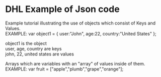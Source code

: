 # DHL Example of Json code
Example tutorial illustrating the use of objects which consist of Keys and Values.
<br>
EXAMPLE: var object1 = { user:"John", age:22, country:"United States" };

object1 is the object<br>
user, age, country are keys<br>
john, 22, united states are values<br>

Arrays which are variables with an "array" of values inside of them.
<br>
EXAMPLE: var fruit = ["apple","plumb","grape","orange"];
